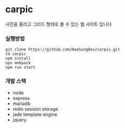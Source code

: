 carpic
======

사진을 올리고 그리드 형태로 볼 수 있는 웹 사이트 입니다

### 실행방법

```
git clone https://github.com/HaeSungDev/carpic.git
cd carpic
npm install
npx webpack
npm run start
```
### 개발 스택

* node
* express
* mariadb
* redis session storage
* jade template engine
* jquery